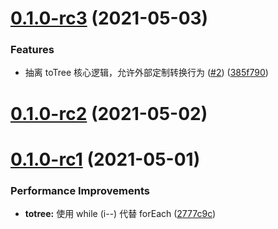 # [0.1.0-rc3](https://github.com/zhengxs2018/js.tree/compare/v0.1.0-rc2...v0.1.0-rc3) (2021-05-03)


### Features

* 抽离 toTree 核心逻辑，允许外部定制转换行为 ([#2](https://github.com/zhengxs2018/js.tree/issues/2)) ([385f790](https://github.com/zhengxs2018/js.tree/commit/385f7900f287a15c78dc8d3189ed8ae1b2a53bfc))



# [0.1.0-rc2](https://github.com/zhengxs2018/js.tree/compare/v0.1.0-rc1...v0.1.0-rc2) (2021-05-02)



# [0.1.0-rc1](https://github.com/zhengxs2018/js.tree/compare/2777c9ca15b86195da891582ee40ecb72522d550...v0.1.0-rc1) (2021-05-01)


### Performance Improvements

* **totree:** 使用 while (i--)  代替 forEach ([2777c9c](https://github.com/zhengxs2018/js.tree/commit/2777c9ca15b86195da891582ee40ecb72522d550))



